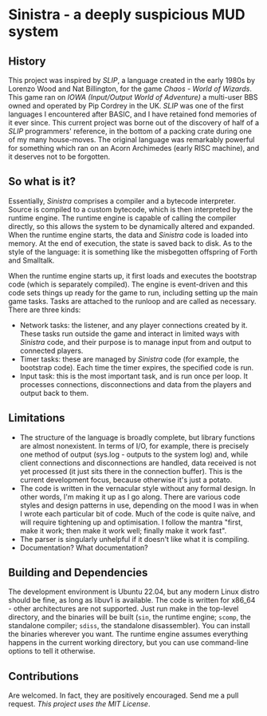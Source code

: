 # Sinistra - a deeply suspicious MUD system

## History ##
This project was inspired by *SLIP*, a language created in the early 1980s by Lorenzo Wood and Nat Billington, for the game *Chaos - World of Wizards*.  This game ran on *IOWA (Input/Output World of Adventure)* a multi-user BBS owned and operated by Pip Cordrey in the UK.  *SLIP* was one of the first languages I encountered after BASIC, and I have retained fond memories of it ever since.  This current project was borne out of the discovery of half of a *SLIP* programmers' reference, in the bottom of a packing crate during one of my many house-moves.  The original language was remarkably powerful for something which ran on an Acorn Archimedes (early RISC machine), and it deserves not to be forgotten.

## So what is it? ##
Essentially, *Sinistra* comprises a compiler and a bytecode interpreter.  Source is compiled to a custom bytecode, which is then interpreted by the runtime engine.  The runtime engine is capable of calling the compiler directly, so this allows the system to be dynamically altered and expanded.  When the runtime engine starts, the data and *Sinistra* code is loaded into memory.  At the end of execution, the state is saved back to disk.  As to the style of the language: it is something like the misbegotten offspring of Forth and Smalltalk.

When the runtime engine starts up, it first loads and executes the bootstrap code (which is separately compiled).  The engine is event-driven and this code sets things up ready for the game to run, including setting up the main game tasks.  Tasks are attached to the runloop and are called as necessary.  There are three kinds:
- Network tasks: the listener, and any player connections created by it.  These tasks run outside the game and interact in limited ways with *Sinistra* code, and their purpose is to manage input from and output to connected players.
- Timer tasks: these are managed by *Sinistra* code (for example, the bootstrap code).  Each time the timer expires, the specified code is run.
- Input task: this is the most important task, and is run once per loop.  It processes connections, disconnections and data from the players and output back to them.

## Limitations ##
- The structure of the language is broadly complete, but library functions are almost nonexistent.  In terms of I/O, for example, there is precisely one method of output (sys.log - outputs to the system log) and, while client connections and disconnections are handled, data received is not yet processed (it just sits there in the connection buffer).  This is the current development focus, because otherwise it's just a potato.
- The code is written in the vernacular style without any formal design.  In other words, I'm making it up as I go along.  There are various code styles and design patterns in use, depending on the mood I was in when I wrote each particular bit of code.  Much of the code is quite naïve, and will require tightening up and optimisation.  I follow the mantra "first, make it work; then make it work well; finally make it work fast".
- The parser is singularly unhelpful if it doesn't like what it is compiling.
- Documentation?  What documentation?

## Building and Dependencies ##
The development environment is Ubuntu 22.04, but any modern Linux distro should be fine, as long as libuv1 is available.  The code is written for x86_64 - other architectures are not supported.  Just run make in the top-level directory, and the binaries will be built (`sin`, the runtime engine; `scomp`, the standalone compiler; `sdiss`, the standalone disassembler).  You can install the binaries wherever you want.  The runtime engine assumes everything happens in the current working directory, but you can use command-line options to tell it otherwise.

## Contributions ##
Are welcomed.  In fact, they are positively encouraged.  Send me a pull request.  *This project uses the MIT License*.

